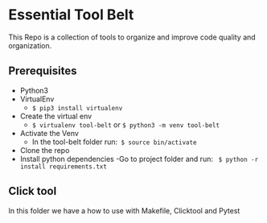 # Essential Tool Belt
This Repo is a collection of tools 
to organize and improve code quality and organization.

## Prerequisites
- Python3 
- VirtualEnv
  - ```$ pip3 install virtualenv```
- Create the virtual env
  - ```$ virtualenv tool-belt``` or ```$ python3 -m venv tool-belt```
- Activate the Venv
  - In the tool-belt folder run:``` $ source bin/activate```
- Clone the repo
- Install python dependencies
  -Go to project folder and run: ``` $ python -r install requirements.txt```

## Click tool
In this folder we have a how to use with
Makefile, Clicktool and Pytest
